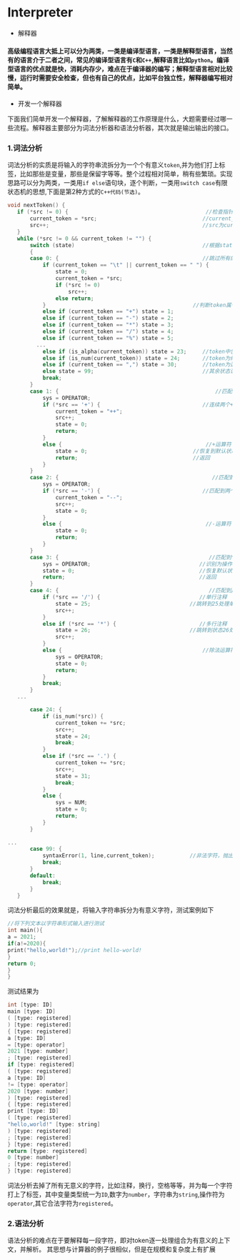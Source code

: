 # Interpreter
* 解释器
#### 高级编程语言大抵上可以分为两类，一类是编译型语言，一类是解释型语言，当然有的语言介于二者之间，常见的编译型语言有`C`和`C++`,解释语言比如`python`。编译型语言的优点就是快，消耗内存少，难点在于编译器的编写；解释型语言相对比较慢，运行时需要安全检查，但也有自己的优点，比如平台独立性，解释器编写相对简单。

* 开发一个解释器

下面我们简单开发一个解释器，了解解释器的工作原理是什么，大题需要经过哪一些流程。解释器主要部分为词法分析器和语法分析器，其次就是输出输出的接口。
### 1.词法分析
词法分析的实质是将输入的字符串流拆分为一个个有意义`token`,并为他们打上标签，比如那些是变量，那些是保留字等等。整个过程相对简单，稍有些繁琐。实现思路可以分为两类，一类用`if else`语句块，逐个判断，一类用`switch case`有限状态机的思想,下面是第2种方式的`C++代码(节选)`。
 ```C
 void nextToken() {
	if (*src != 0) {                                           //检查指针src边界
		current_token = *src;                                 //current_token表示当前的token
		src++;                                                //src为current_token的下一个字符
	}
	while (*src != 0 && current_token != "") {
		switch (state)                                        //根据state状态进行转换，state默认为0
		{
		case 0: {                                             //跳过所有的空格和制表符
			if (current_token == "\t" || current_token == " ") {
				state = 0;
				current_token = *src;
				if (*src != 0)
					src++;
				else return;
			}                                              //判断token属于那种类型，每一种类型转移到对应状态处理
			else if (current_token == "+") state = 1;
			else if (current_token == "-") state = 2;
			else if (current_token == "*") state = 3;
			else if (current_token == "/") state = 4;
			else if (current_token == "%") state = 5;
		  ...
			else if (is_alpha(current_token)) state = 23;     //token中包含字母或者下划线
			else if (is_num(current_token)) state = 24;       //token为纯数字
			else if (current_token == ",") state = 30;        //token为逗号
			else state = 99;                                  //其余状态识别为非法字符
			break;
		}
		case 1: {                                                 //匹配到 +
			sys = OPERATOR;
			if (*src == '+') {                                //连续两个+为自增操作
				current_token = "++";
				src++;
				state = 0;
				return;
			}
			else {                                             //+运算符
				state = 0;                                 //恢复到默认状态0
				return;                                    //返回
			}
		}
		case 2: {                                                //匹配到-
			sys = OPERATOR;
			if (*src == '-') {                                //匹配到两个-，自减操作
				current_token = "--";
				src++;
				state = 0;
			}
			else {                                             //-运算符
				state = 0;
				return;
			}
		}
		case 3: {                                               //匹配到*
			sys = OPERATOR;                                  //识别为操作符
			state = 0;                                       //恢复默认状态0
			return;                                          //返回
		}
		case 4: {                                               //匹配到/
			if (*src == '/') {                               //单行注释
				state = 25;                               //跳转到25处理单行注释
				src++;
			}
			else if (*src == '*') {                          //多行注释
				state = 26;                               //跳转到状态26处理多行注释
				src++;
			}
			else {                                            //除法运算符
				sys = OPERATOR;
				state = 0;
				return;
			}
			break;
		}
	...

		case 24: {
			if (is_num(*src)) {
				current_token += *src;
				src++;
				state = 24;
				break;
			}
			else if (*src == '.') {
				current_token += *src;
				src++;
				state = 31;
				break;
			}
			else {
				sys = NUM;
				state = 0;
				return;
			}
		}
    
...
		case 99: {
			syntaxError(1, line,current_token);           //非法字符，抛出错误，解释器停止工作
			break;
		}
		default:
			break;
		}
	}
 ```
词法分析最后的效果就是，将输入字符串拆分为有意义字符，测试案例如下
```C
//将下列文本以字符串形式输入进行测试
int main(){
a = 2021;
if(a!=2020){
print("hello,world!");//print hello-world!
}
return 0;
}
}
```
测试结果为
```C
int [type: ID]
main [type: ID]
( [type: registered]
) [type: registered]
{ [type: registered]
a [type: ID]
= [type: operator]
2021 [type: number]
; [type: registered]
if [type: registered]
( [type: registered]
a [type: ID]
!= [type: operator]
2020 [type: number]
) [type: registered]
{ [type: registered]
print [type: ID]
( [type: registered]
"hello,world!" [type: string]
) [type: registered]
; [type: registered]
} [type: registered]
return [type: registered]
0 [type: number]
; [type: registered]
} [type: registered]
```
词法分析去掉了所有无意义的字符，比如注释，换行，空格等等，并为每一个字符打上了标签，其中变量类型统一为`ID`,数字为`number`，字符串为`string`,操作符为`operator`,其它合法字符为`registered`。
### 2.语法分析
语法分析的难点在于要解释每一段字符，即对token逐一处理组合为有意义的上下文，并解析。
其思想与计算器的例子很相似，但是在规模和复杂度上有扩展[]()
